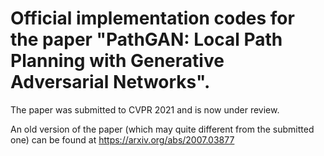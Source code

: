 # Official implementation codes for the paper "PathGAN: Local Path Planning with Generative Adversarial Networks".

The paper was submitted to CVPR 2021 and is now under review.

An old version of the paper (which may quite different from the submitted one) can be found at https://arxiv.org/abs/2007.03877

